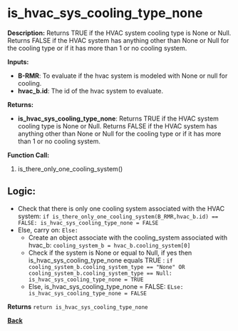 # is_hvac_sys_cooling_type_none  

**Description:** Returns TRUE if the HVAC system cooling type is None or Null. Returns FALSE if the HVAC system has anything other than None or Null for the cooling type or if it has more than 1 or no cooling system.   

**Inputs:**  
- **B-RMR**: To evaluate if the hvac system is modeled with None or null for cooling.   
- **hvac_b.id**: The id of the hvac system to evaluate.  

**Returns:**  
- **is_hvac_sys_cooling_type_none**: Returns TRUE if the HVAC system cooling type is None or Null. Returns FALSE if the HVAC system has anything other than None or Null for the cooling type or if it has more than 1 or no cooling system.  
 
**Function Call:** 
1. is_there_only_one_cooling_system()  

## Logic:   
- Check that there is only one cooling system associated with the HVAC system: `if is_there_only_one_cooling_system(B_RMR,hvac_b.id) == FALSE: is_hvac_sys_cooling_type_none = FALSE`  
- Else, carry on: `Else: `
    - Create an object associate with the cooling_system associated with hvac_b: `cooling_system_b = hvac_b.cooling_system[0]`
    - Check if the system is None or equal to Null, if yes then is_hvac_sys_cooling_type_none equals TRUE  : `if cooling_system_b.cooling_system_type == "None" OR cooling_system_b.cooling_system_type == Null: is_hvac_sys_cooling_type_none = TRUE` 
    - Else, is_hvac_sys_cooling_type_none = FALSE: `ELse: is_hvac_sys_cooling_type_none = FALSE`  

**Returns** `return is_hvac_sys_cooling_type_none`  

**[Back](../_toc.md)**

